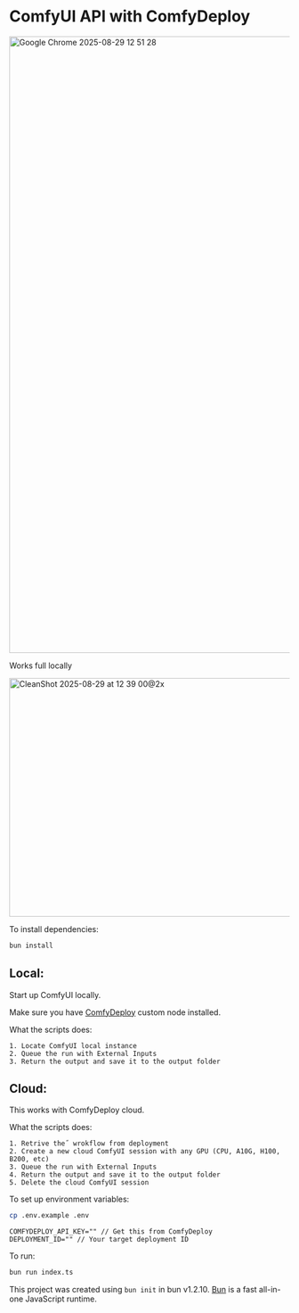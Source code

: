 # ComfyUI API with ComfyDeploy

<img width="2922" height="1106" alt="Google Chrome 2025-08-29 12 51 28" src="https://github.com/user-attachments/assets/9588d16a-8c7f-4acd-ab7b-945c02df25f3" />

Works full locally

<img width="1800" height="428" alt="CleanShot 2025-08-29 at 12 39 00@2x" src="https://github.com/user-attachments/assets/c7f58b2e-c821-4ab1-ae61-d988889db65b" />

To install dependencies:

```bash
bun install
```

## Local: 
Start up ComfyUI locally.

Make sure you have [ComfyDeploy](https://github.com/BennyKok/comfyui-deploy) custom node installed.

What the scripts does:
```
1. Locate ComfyUI local instance
2. Queue the run with External Inputs
3. Return the output and save it to the output folder
```

## Cloud:

This works with ComfyDeploy cloud.

What the scripts does:
```
1. Retrive the˝ wrokflow from deployment
2. Create a new cloud ComfyUI session with any GPU (CPU, A10G, H100, B200, etc)
3. Queue the run with External Inputs
4. Return the output and save it to the output folder
5. Delete the cloud ComfyUI session
```

To set up environment variables:

```bash
cp .env.example .env
```

```
COMFYDEPLOY_API_KEY="" // Get this from ComfyDeploy
DEPLOYMENT_ID="" // Your target deployment ID
```


To run:

```bash
bun run index.ts
```

This project was created using `bun init` in bun v1.2.10. [Bun](https://bun.sh) is a fast all-in-one JavaScript runtime.
